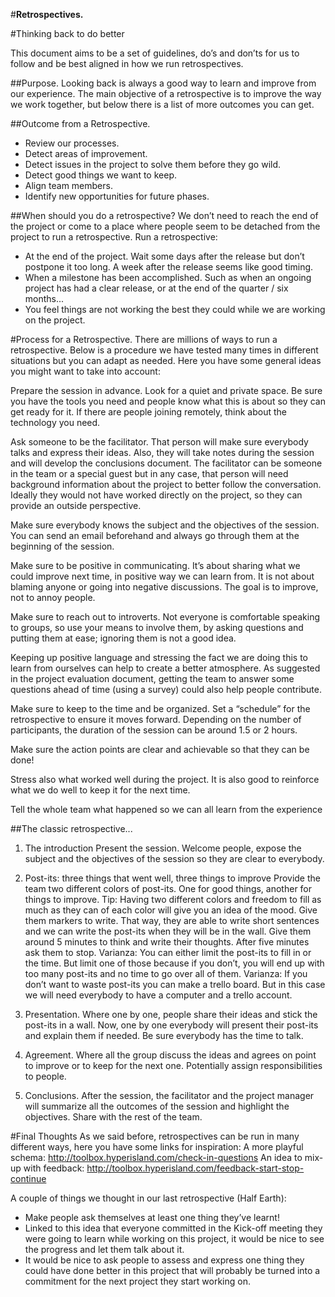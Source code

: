 #**Retrospectives.**

#Thinking back to do better

This document aims to be a set of guidelines, do’s and don’ts for us to follow and be best aligned in how we run retrospectives. 

##Purpose.
Looking back is always a good way to learn and improve from our experience. 
The main objective of a retrospective is to improve the way we work together, but below there is a list of more outcomes you can get. 

##Outcome from a Retrospective.
- Review our processes.
- Detect areas of improvement.
- Detect issues in the project to solve them before they go wild. 
- Detect good things we want to keep.
- Align team members. 
- Identify new opportunities for future phases.

##When should you do a retrospective?
We don’t need to reach the end of the project or come to a place where people seem to be detached from the project to run a retrospective. 
Run a retrospective: 
- At the end of the project. Wait some days after the release but don’t postpone it too long. A week after the release seems like good timing. 
- When a milestone has been accomplished. Such as when an ongoing project has had a clear release, or at the end of the quarter / six months...
- You feel things are not working the best they could while we are working on the project. 

#Process for a Retrospective.
There are millions of ways to run a retrospective. Below is a procedure we have tested many times in different situations but you can adapt as needed. 
Here you have some general ideas you might want to take into account: 

Prepare the session in advance. Look for a quiet and private space. Be sure you have the tools you need and people know what this is about so they can get ready for it. If there are people joining remotely, think about the technology you need. 

Ask someone to be the facilitator. That person will make sure everybody talks and express their ideas. Also, they will take notes during the session and will develop the conclusions document. The facilitator can be someone in the team or a special guest but in any case, that person will need background information about the project to better follow the conversation. Ideally they would not have worked directly on the project, so they can provide an outside perspective.

Make sure everybody knows the subject and the objectives of the session. You can send an email beforehand and always go through them at the beginning of the session. 

Make sure to be positive in communicating. It’s about sharing what we could improve next time, in positive way we can learn from. It is not about blaming anyone or going into negative discussions. The goal is to improve, not to annoy people.

Make sure to reach out to introverts. Not everyone is comfortable speaking to groups, so use your means to involve them, by asking questions and putting them at ease; ignoring them is not a good idea. 

Keeping up positive language and stressing the fact we are doing this to learn from ourselves can help to create a better atmosphere. As suggested in the project evaluation document, getting the team to answer some questions ahead of time (using a survey) could also help people contribute. 

Make sure to keep to the time and be organized. Set a “schedule” for the retrospective to ensure it moves forward. Depending on the number of participants, the duration of the session can be around 1.5 or 2 hours. 

Make sure the action points are clear and achievable so that they can be done!

Stress also what worked well during the project. It is also good to reinforce what we do well to keep it for the next time. 

Tell the whole team what happened so we can all learn from the experience

##The classic retrospective... 

1. The introduction
Present the session. Welcome people, expose the subject and the objectives of the session so they are clear to everybody.  

2. Post-its: three things that went well, three things to improve
Provide the team two different colors of post-its. One for good things, another for things to improve. Tip: Having two different colors and freedom to fill as much as they can of each color will give you an idea of the mood. 
Give them markers to write. That way, they are able to write short sentences and we can write the post-its when they will be in the wall. 
Give them around 5 minutes to think and write their thoughts. 
After five minutes ask them to stop. 
Varianza: You can either limit the post-its to fill in or the time. But limit one of those because if you don’t, you will end up with too many post-its and no time to go over all of them. 
Varianza: If you don’t want to waste post-its you can make a trello board. But in this case we will need everybody to have a computer and a trello account. 

3. Presentation.
Where one by one, people share their ideas and stick the post-its in a wall. Now, one by one everybody will present their post-its and explain them if needed. Be sure everybody has the time to talk. 

4. Agreement. 
Where all the group discuss the ideas and agrees on point to improve or to keep for the next one. Potentially assign responsibilities to people. 

5. Conclusions. 
After the session, the facilitator and the project manager will summarize all the outcomes of the session and highlight the objectives. Share with the rest of the team. 

#Final Thoughts
As we said before, retrospectives can be run in many different ways, here you have some links for inspiration: 
A more playful schema: http://toolbox.hyperisland.com/check-in-questions
An idea to mix-up with feedback: http://toolbox.hyperisland.com/feedback-start-stop-continue

A couple of things we thought in our last retrospective (Half Earth):
- Make people ask themselves at least one thing they’ve learnt!
- Linked to this idea that everyone committed in the Kick-off meeting they were going to learn while working on this project, it would be nice to see the progress and let them talk about it.
- It would be nice to ask people to assess and express one thing they could have done better in this project that will probably be turned into a commitment for the next project they start working on. 
